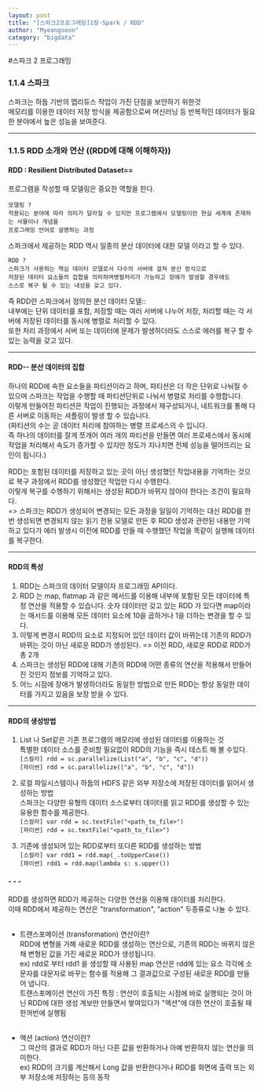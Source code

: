 ```yaml
---
layout: post
title: "[스파크2프로그래밍]1장-Spark / RDD"
author: "Myeongseon"
category: "bigdata"
---
```

#스파크 2 프로그래밍

### 1.1.4 스파크
스파크는 하둡 기반의 맵리듀스 작업이 가진 단점을 보안하기 위한것<br>
메모리를 이용한 데이터 저장 방식을 제공함으로써 머신러닝 등 반복적인 데이터가 필요한 분야에서 높은 성능을 보여준다.

* * *

### 1.1.5 RDD 소개와 연산 ((RDD에 대해 이해하자))
#### RDD : Resilient Distributed Dataset==

프로그램을 작성할 때 모델링은 중요한 역할을 한다.
```
모델링 ?
적용되는 분야에 따라 의미가 달라질 수 있지만 프로그램에서 모델링이란 현실 세계에 존재하는 사물이나 개념을
프로그래밍 언어로 설명하는 과정
```
스파크에서 제공하는 RDD 역시 일종의 분산 데이터에 대한 모델 이라고 할 수 있다.
```
RDD ?
스파크가 사용하는 핵심 데이터 모델로서 다수의 서버에 걸쳐 분산 방식으로
저장된 데이터 요소들의 집합을 의미하며병럴처리가 가능하고 장애가 발생할 경우에도
스스로 복구 될 수 있는 내성을 갖고 있다.
```
즉 RDD란 스파크에서 정의한 분산 데이터 모델::<br>
내부에는 단위 데이터를 포함, 저장할 때는 여러 서버에 나누어 저장, 처리할 때는 각 서버에 저장된 데이터를 동시에 병렬로 처리할 수 있다.<br> 또한 처리 과정에서 서버 또는 데이터에 문제가 발생하더라도 스스로 에러를 복구 할 수 있는 능력을 갖고 있다.

_ _ _
#### RDD-- 분산 데이터의 집합
하나의 RDD에 속한 요소들을 파티션이라고 하며, 파티션은 더 작은 단위로 나눠질 수 있으며 스파크는 작업을 수행할 때 파티션단위로 나눠서 병렬로 처리를 수행합니다.<br>
이렇게 만들어진 파티션은 작업이 진행되는 과정에서 재구성되거나, 네트워크를 통해 다른 서버로 이동하는 셔플링이 발생 할 수 있습니다.<br>
(파티션의 수는 곧 데이터 처리에 참여하는 병렬 프로세스의 수 입니다. <br>즉 하나의 데이터를 잘게 쪼개어 여러 개의 파티션을 만들면 여러 프로세스에서 동시에 작업을 처리해서 속도가 증가할 수 있지만 정도가 지나치면 전체 성능을 떨어뜨리는 요인이 됩니다.)

RDD는 포함된 데이터를 저장하고 있는 곳이 아닌 생성했던 작업내용을 기억하는 것으로 복구 과정에서 RDD를 생성했던 작업만 다시 수행한다.<br>
이렇게 복구를 수행하기 위해서는 생성된 RDD가 바뀌지 않아야 한다는 조건이 필요하다.<br>
=> 스파크는 RDD가 생성되어 변경되는 모든 과정을 일일이 기억하는 대신 RDD를 한번 생성되면 변경되지 않는 읽기 전용 모델로 만든 후 RDD 생성과 관련된 내용만 기억하고 있다가 에러 발생시 이전에 RDD를 만들 때 수행했던 작업을 똑같이 실행해 데이터를 복구한다.

_ _ _


#### RDD의 특성
1. RDD는 스파크의 데이터 모델이자 프로그래밍 API이다.
2. RDD 는 map, flatmap 과 같은 메서드를 이용해 내부에 포함된 모든 데이터에 특정 연산을 적용할 수 있습니다. 숫자 데이터만 갖고 있는 RDD 가 있다면 map이라는 매서드를 이용해 모든 데이터 요소에 10을 곱하거나 1을 더하는 변경을 할 수 있다.
3. 이렇게 변경시 RDD의 요소로 지정되어 있던 데이터 값이 바뀌는데 기존의 RDD가 바뀌는 것이 아닌 새로운 RDD가 생성된다. => 이전 RDD, 새로운 RDD로 RDD가 총 2개
4. 스파크는 생성된 RDD에 대해 기존의 RDD에 어떤 종류의 연산을 적용해서 만들어진 것인지 정보를 기억하고 있다.
5. 어느 시점에 장애가 발생하더라도 동일한 방법으로 만든 RDD는 항상 동일한 데이터를 가지고 있음을 보장 받을 수 있다.

_ _ _

####  RDD의 생성방법
1. List 나 Set같은 기존 프로그램의 메모리에 생성된 데이터를 이용하는 것<br>
특별한 데이터 소스를 준비할 필요없이 RDD의 기능을 즉시 테스트 해 볼 수있다.<br>
`[스칼라] rdd = sc.parallelize(List("a", "b", "c", "d"))`<br>
`[파이썬] rdd = sc.parallelize(["a", "b", "c", "d"])`<br>

2. 로컬 파일시스템이나 하둡의 HDFS 같은 외부 저장소에 저장된 데이터를 읽어서 생성하는 방법<br>
스파크는 다양한 유형의 데이터 소스로부터 데이터를 읽고 RDD를 생성할 수 있는 유용한 함수를 제공한다.<br>
`[스칼라] var rdd = sc.textFile("<path_to_file>")`<br>
`[파이썬] rdd = sc.textFile("<path_to_file>")`<br>

3. 기존에 생성되어 있는 RDD로부터 또다른 RDD를 생성하는 방법<br>
`[스칼라] var rdd1 = rdd.map(_.toUpperCase())`<br>
`[파이썬] rdd1 = rdd.map(lambda s: s.upper())`<br>

#### - - -
RDD를 생성하면 RDD가 제공하는 다양한 연산을 이용해 데이터를 처리한다.<br>
이때 RDD에서 제공하는 연산은 "transformation", "action" 두종류로 나눌 수 있다.<br><br>
- 트랜스포메이션 (transformation) 연산이란?<br>
RDD에 변형을 가해 새로운 RDD를 생성하는 연산으로, 기존의 RDD는 바뀌지 않은 채 변형된 값을 가진 새로운 RDD가 생성됩니다.<br>
ex) rdd로 부터 rdd1 을 생성할 때 사용된 map 연산은 rdd에 있는 요소 각각에 소문자를 대문자로 바꾸는 함수를 적용해 그 결과값으로 구성된 새로운 RDD를 만들어 냅니다.<br>
트랜스포메이션 연산이 가진 특징 : 연산이 호출되는 시점에 바로 실행되는 것이 아닌 RDD에 대한 생성 계보만 만들면서 쌓여있다가 "액션"에 대한 연산이 호출될 때 한꺼번에 실행됨<br><br>

- 액션 (action) 연산이란?<br>
그 여산의 결과로 RDD가 아닌 다른 값을 반환하거나 아예 반환하지 않는 연산을 의미한다.<br>
ex) RDD의 크기를 계산해서 Long 값을 반환한다거나 RDD를 화면에 출력 또는 외부 저장소에 저장하는 등의 동작<br>
